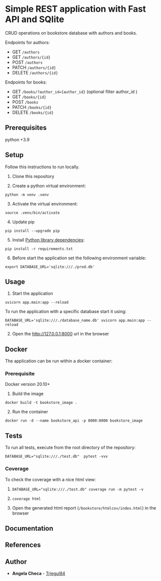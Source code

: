 # Simple REST application with Fast API and SQlite

CRUD operations on bookstore database with authors and books.

Endpoints for authors:

- GET `/authors`
- GET `/authors/{id}`
- POST `/authors`
- PATCH `/authors/{id}`
- DELETE `/authors/{id}`

Endpoints for books:

- GET `/books/?author_id={author_id}` (optional filter author_id )
- GET `/books/{id}`
- POST `/books`
- PATCH `/books/{id}`
- DELETE `/books/{id}`

## Prerequisites

python +3.9

## Setup

Follow this instructions to run locally.

1. Clone this repository

2. Create a python virtual environment:

```
python -m venv .venv
```

3. Activate the virtual environment:

```
source .venv/bin/activate
```

4. Update pip

```
pip install --upgrade pip

```

5. Install [Python library dependencies](requirements.txt):

```
pip install -r requirements.txt
```

6. Before start the application set the following environment variable:

```
export DATABASE_URL='sqlite:///./prod.db'
```

## Usage

1. Start the application

```
uvicorn app.main:app --reload
```

To run the application with a specific database start it using:

```
DATABASE_URL='sqlite:///./database_name.db' uvicorn app.main:app --reload
```

2. Open the http://127.0.0.1:8000  url in the browser

## Docker

The application can be run within a docker container:

### Prerequisite

Docker version 20.10+

1. Build the image

```
docker build -t bookstore_image .
```

2. Run the container

```
docker run -d --name bookstore_api -p 8000:8000 bookstore_image
```

## Tests


To run all tests, execute from the root directory of the repository:

```
DATABASE_URL="sqlite:///./test.db"  pytest -vvv
```

### Coverage

To check the coverage with a nice html view:

1. `DATABASE_URL="sqlite:///./test.db" coverage run -m pytest -v`

2. `coverage html`

3. Open the generated html report (`/bookstore/htmlcov/index.html`) in the browser

## Documentation


## References

## Author

- **Angela Checa** - [Trjegul84](https://github.com/Trjegul84)
